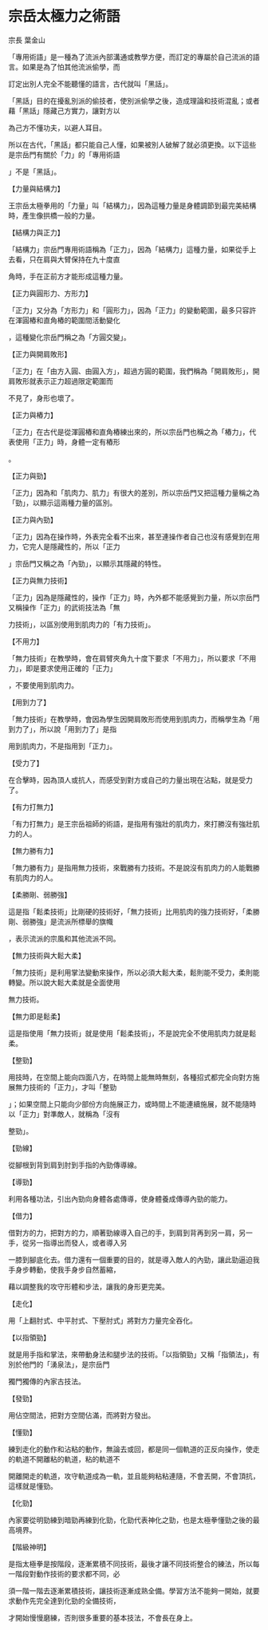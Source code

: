 # 宗岳太極力之術語

宗長
葉金山

「專用術語」是一種為了流派內部溝通或教學方便，而訂定的專屬於自己流派的語言。如果是為了怕其他流派偷學，而

訂定出別人完全不能聽懂的語言，古代就叫「黑話」。


「黑話」目的在擾亂別派的偷技者，使別派偷學之後，造成理論和技術混亂；或者藉「黑話」隱藏己方實力，讓對方以

為己方不懂功夫，以避人耳目。

所以在古代，「黑話」都只能自己人懂，如果被別人破解了就必須更換。以下這些是宗岳門有關於「力」的「專用術語

」不是「黑話」。


【力量與結構力】

王宗岳太極拳用的「力量」叫「結構力」，因為這種力量是身體調節到最完美結構時，產生像拱橋一般的力量。

【結構力與正力】

「結構力」宗岳門專用術語稱為「正力」，因為「結構力」這種力量，如果從手上去看，只在肩與大臂保持在九十度直

角時，手在正前方才能形成這種力量。

【正力與圓形力、方形力】

「正力」又分為「方形力」和「圓形力」，因為「正力」的變動範圍，最多只容許在渾圓樁和直角樁的範圍間活動變化

，這種變化宗岳門稱之為「方圓交變」。

【正力與開肩敗形】

「正力」在「由方入圓、由圓入方」，超過方圓的範圍，我們稱為「開肩敗形」，開肩敗形就表示正力超過限定範圍而

不見了，身形也壞了。

【正力與樁力】

「正力」在古代是從渾圓樁和直角樁練出來的，所以宗岳門也稱之為「樁力」，代表使用「正力」時，身體一定有樁形

。

【正力與勁】

「正力」因為和「肌肉力、肌力」有很大的差別，所以宗岳門又把這種力量稱之為「勁」，以顯示這兩種力量的區別。

【正力與內勁】

「正力」因為在操作時，外表完全看不出來，甚至連操作者自己也沒有感覺到在用力，它完人是隱藏性的，所以「正力

」宗岳門又稱之為「內勁」，以顯示其隱藏的特性。

【正力與無力技術】

「正力」因為是隱藏性的，操作「正力」時，內外都不能感覺到力量，所以宗岳門又稱操作「正力」的武術技法為「無

力技術」，以區別使用到肌肉力的「有力技術」。

【不用力】

「無力技術」在教學時，會在肩臂夾角九十度下要求「不用力」，所以要求「不用力」，即是要求使用正確的「正力」

，不要使用到肌肉力。

【用到力了】

「無力技術」在教學時，會因為學生因開肩敗形而使用到肌肉力，而稱學生為「用到力了」，所以說「用到力了」是指

用到肌肉力，不是指用到「正力」。

【受力了】

在合擊時，因為頂人或抗人，而感受到對方或自己的力量出現在沾點，就是受力了。

【有力打無力】

「有力打無力」是王宗岳祖師的術語，是指用有強壯的肌肉力，來打勝沒有強壯肌力的人。

【無力勝有力】

「無力勝有力」是指用無力技術，來戰勝有力技術。不是說沒有肌肉力的人能戰勝有肌肉力的人。

【柔勝剛、弱勝強】

這是指「鬆柔技術」比剛硬的技術好，「無力技術」比用肌肉的強力技術好，「柔勝剛、弱勝強」是流派所標舉的旗幟

，表示流派的宗風和其他流派不同。

【無力技術與大鬆大柔】

「無力技術」是利用掌法變動來操作，所以必須大鬆大柔，鬆則能不受力，柔則能轉變。所以說大鬆大柔就是全面使用

無力技術。

【無力即是鬆柔】

這是指使用「無力技術」就是使用「鬆柔技術」，不是說完全不使用肌肉力就是鬆柔。

【整勁】

用技時，在空間上能向四面八方，在時間上能無時無刻，各種招式都完全向對方施展無力技術的「正力」，才叫「整勁

」；如果空間上只能向少部份方向施展正力，或時間上不能連續施展，就不能隨時以「正力」對準敵人，就稱為「沒有

整勁」。

【勁線】

從腳根到背到肩到肘到手指的內勁傳導線。

【導勁】

利用各種功法，引出內勁向身體各處傳導，使身體養成傳導內勁的能力。

【借力】

借對方的力，把對方的力，順著勁線導入自己的手，到肩到背再到另一肩，另一手，從另一指導出而發人，或者導入另

一膝到腳底化去。借力還有一個重要的目的，就是導入敵人的內勁，讓此勁逼迫我手身步轉動，使我手身步自然蓄縮，

藉以調整我的攻守形體和步法，讓我的身形更完美。

【走化】

用「上翻肘式、中平肘式、下壓肘式」將對方力量完全吞化。

【以指領勁】

就是用手指和掌法，來帶動身法和腿步法的技術。「以指領勁」又稱「指領法」，有別於他門的「湧泉法」，是宗岳門

獨門獨傳的內家古技法。

【發勁】

用佔空間法，把對方空間佔滿，而將對方發出。

【懂勁】

練到走化的動作和沾粘的動作，無論去或回，都是同一個軌道的正反向操作，使走的軌道不開離粘的軌道，粘的軌道不

開離開走的軌道，攻守軌道成為一軌，並且能夠粘粘連隨，不會丟開，不會頂抗，這樣就是懂勁。

【化勁】

內家要從明勁練到暗勁再練到化勁，化勁代表神化之勁，也是太極拳懂勁之後的最高境界。

【階級神明】

是指太極拳是按階段，逐漸累積不同技術，最後才讓不同技術整合的練法，所以每一階段對動作技術的要求都不同，必

須一階一階去逐漸累積技術，讓技術逐漸成熟全備。學習方法不能夠一開始，就要求動作先完全達到化勁的全備技術，

才開始慢慢磨練，否則很多重要的基本技法，不會長在身上。